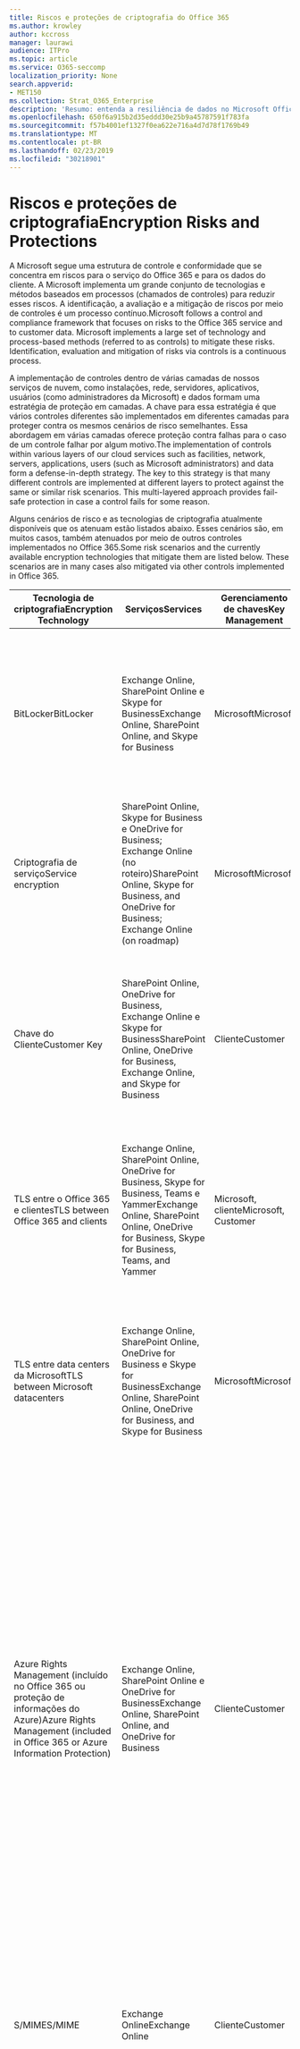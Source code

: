 ```yaml
---
title: Riscos e proteções de criptografia do Office 365
ms.author: krowley
author: kccross
manager: laurawi
audience: ITPro
ms.topic: article
ms.service: O365-seccomp
localization_priority: None
search.appverid:
- MET150
ms.collection: Strat_O365_Enterprise
description: 'Resumo: entenda a resiliência de dados no Microsoft Office 365.'
ms.openlocfilehash: 650f6a915b2d35eddd30e25b9a45787591f783fa
ms.sourcegitcommit: f57b4001ef1327f0ea622e716a4d7d78f1769b49
ms.translationtype: MT
ms.contentlocale: pt-BR
ms.lasthandoff: 02/23/2019
ms.locfileid: "30218901"
---
```

# <a name="encryption-risks-and-protections"></a><span data-ttu-id="df431-103">Riscos e proteções de criptografia</span><span class="sxs-lookup"><span data-stu-id="df431-103">Encryption Risks and Protections</span></span>

<span data-ttu-id="df431-p101">A Microsoft segue uma estrutura de controle e conformidade que se concentra em riscos para o serviço do Office 365 e para os dados do cliente. A Microsoft implementa um grande conjunto de tecnologias e métodos baseados em processos (chamados de controles) para reduzir esses riscos. A identificação, a avaliação e a mitigação de riscos por meio de controles é um processo contínuo.</span><span class="sxs-lookup"><span data-stu-id="df431-p101">Microsoft follows a control and compliance framework that focuses on risks to the Office 365 service and to customer data. Microsoft implements a large set of technology and process-based methods (referred to as controls) to mitigate these risks. Identification, evaluation and mitigation of risks via controls is a continuous process.</span></span> 

<span data-ttu-id="df431-p102">A implementação de controles dentro de várias camadas de nossos serviços de nuvem, como instalações, rede, servidores, aplicativos, usuários (como administradores da Microsoft) e dados formam uma estratégia de proteção em camadas. A chave para essa estratégia é que vários controles diferentes são implementados em diferentes camadas para proteger contra os mesmos cenários de risco semelhantes. Essa abordagem em várias camadas oferece proteção contra falhas para o caso de um controle falhar por algum motivo.</span><span class="sxs-lookup"><span data-stu-id="df431-p102">The implementation of controls within various layers of our cloud services such as facilities, network, servers, applications, users (such as Microsoft administrators) and data form a defense-in-depth strategy. The key to this strategy is that many different controls are implemented at different layers to protect against the same or similar risk scenarios. This multi-layered approach provides fail-safe protection in case a control fails for some reason.</span></span>

<span data-ttu-id="df431-p103">Alguns cenários de risco e as tecnologias de criptografia atualmente disponíveis que os atenuam estão listados abaixo. Esses cenários são, em muitos casos, também atenuados por meio de outros controles implementados no Office 365.</span><span class="sxs-lookup"><span data-stu-id="df431-p103">Some risk scenarios and the currently available encryption technologies that mitigate them are listed below. These scenarios are in many cases also mitigated via other controls implemented in Office 365.</span></span>

| <span data-ttu-id="df431-112">Tecnologia de criptografia</span><span class="sxs-lookup"><span data-stu-id="df431-112">Encryption Technology</span></span> | <span data-ttu-id="df431-113">Serviços</span><span class="sxs-lookup"><span data-stu-id="df431-113">Services</span></span> | <span data-ttu-id="df431-114">Gerenciamento de chaves</span><span class="sxs-lookup"><span data-stu-id="df431-114">Key Management</span></span> | <span data-ttu-id="df431-115">Cenário de risco</span><span class="sxs-lookup"><span data-stu-id="df431-115">Risk Scenario</span></span> | <span data-ttu-id="df431-116">Valor</span><span class="sxs-lookup"><span data-stu-id="df431-116">Value</span></span> |
|----------------------------------------------------------------------------------|--------------------------------------------------------------------------------------------------|---------------------|------------------------------------------------------------------------------------------------------------------------------------------|---------------------------------------------------------------------------------------------------------------------------------------------------------------------------------------------------------------------------------------------------------------------------------------------------------------------------------------------------------------------------------------------------------------------------------|
| <span data-ttu-id="df431-117">BitLocker</span><span class="sxs-lookup"><span data-stu-id="df431-117">BitLocker</span></span> | <span data-ttu-id="df431-118">Exchange Online, SharePoint Online e Skype for Business</span><span class="sxs-lookup"><span data-stu-id="df431-118">Exchange Online, SharePoint Online, and Skype for Business</span></span> | <span data-ttu-id="df431-119">Microsoft</span><span class="sxs-lookup"><span data-stu-id="df431-119">Microsoft</span></span> | <span data-ttu-id="df431-120">Discos ou servidores no Office 365 são roubados ou reciclados incorretamente.</span><span class="sxs-lookup"><span data-stu-id="df431-120">Disks or servers in Office 365 are stolen or improperly recycled.</span></span> | <span data-ttu-id="df431-121">O BitLocker fornece uma abordagem que não é segura para proteção contra perda de dados devido a hardwares roubados ou incorretamente reciclados (servidor/disco).</span><span class="sxs-lookup"><span data-stu-id="df431-121">BitLocker provides a fail-safe approach to protect against loss of data due to stolen or improperly recycled hardware (server/disk).</span></span> |
| <span data-ttu-id="df431-122">Criptografia de serviço</span><span class="sxs-lookup"><span data-stu-id="df431-122">Service encryption</span></span> | <span data-ttu-id="df431-123">SharePoint Online, Skype for Business e OneDrive for Business; Exchange Online (no roteiro)</span><span class="sxs-lookup"><span data-stu-id="df431-123">SharePoint Online, Skype for Business, and OneDrive for Business; Exchange Online (on roadmap)</span></span> | <span data-ttu-id="df431-124">Microsoft</span><span class="sxs-lookup"><span data-stu-id="df431-124">Microsoft</span></span> | <span data-ttu-id="df431-125">O hacker interno ou externo tenta acessar arquivos/dados individuais como um blob.</span><span class="sxs-lookup"><span data-stu-id="df431-125">Internal or external hacker tries to access individual files/data as a blob.</span></span> | <span data-ttu-id="df431-p104">Os dados criptografados não podem ser descriptografados sem acesso a chaves. Ajuda a reduzir o risco de um hacker acessar dados.</span><span class="sxs-lookup"><span data-stu-id="df431-p104">The encrypted data cannot be decrypted without access to keys. Helps to mitigate risk of a hacker accessing data.</span></span> |
| <span data-ttu-id="df431-128">Chave do Cliente</span><span class="sxs-lookup"><span data-stu-id="df431-128">Customer Key</span></span> | <span data-ttu-id="df431-129">SharePoint Online, OneDrive for Business, Exchange Online e Skype for Business</span><span class="sxs-lookup"><span data-stu-id="df431-129">SharePoint Online, OneDrive for Business, Exchange Online, and Skype for Business</span></span> | <span data-ttu-id="df431-130">Cliente</span><span class="sxs-lookup"><span data-stu-id="df431-130">Customer</span></span> | <span data-ttu-id="df431-131">N/A (este recurso foi criado como um recurso de conformidade, não como uma mitigação para qualquer risco.)</span><span class="sxs-lookup"><span data-stu-id="df431-131">N/A (This feature is designed as a compliance feature; not as a mitigation for any risk.)</span></span> | <span data-ttu-id="df431-132">Ajuda os clientes a cumprir as obrigações de conformidade e regulamentação internas, e a capacidade de sair do serviço do Office 365 e revogar o acesso da Microsoft aos dados</span><span class="sxs-lookup"><span data-stu-id="df431-132">Helps customers meet internal regulation and compliance obligations, and the ability to leave the Office 365 service and revoke Microsoft’s access to data</span></span> |
| <span data-ttu-id="df431-133">TLS entre o Office 365 e clientes</span><span class="sxs-lookup"><span data-stu-id="df431-133">TLS between Office 365 and clients</span></span> | <span data-ttu-id="df431-134">Exchange Online, SharePoint Online, OneDrive for Business, Skype for Business, Teams e Yammer</span><span class="sxs-lookup"><span data-stu-id="df431-134">Exchange Online, SharePoint Online, OneDrive for Business, Skype for Business, Teams, and Yammer</span></span> | <span data-ttu-id="df431-135">Microsoft, cliente</span><span class="sxs-lookup"><span data-stu-id="df431-135">Microsoft, Customer</span></span> | <span data-ttu-id="df431-136">Man-in-the-Middle ou outro ataque para tocar no fluxo de dados entre o Office 365 e computadores cliente na Internet.</span><span class="sxs-lookup"><span data-stu-id="df431-136">Man-in-the-middle or other attack to tap the data flow between Office 365 and client computers over Internet.</span></span> | <span data-ttu-id="df431-137">Essa implementação fornece valor para a Microsoft e para os clientes e garante a integridade dos dados à medida que ele flui entre o Office 365 e o cliente.</span><span class="sxs-lookup"><span data-stu-id="df431-137">This implementation provides value to both Microsoft and customers and assures data integrity as it flows between Office 365 and the client.</span></span> |
| <span data-ttu-id="df431-138">TLS entre data centers da Microsoft</span><span class="sxs-lookup"><span data-stu-id="df431-138">TLS between Microsoft datacenters</span></span> | <span data-ttu-id="df431-139">Exchange Online, SharePoint Online, OneDrive for Business e Skype for Business</span><span class="sxs-lookup"><span data-stu-id="df431-139">Exchange Online, SharePoint Online, OneDrive for Business, and Skype for Business</span></span> | <span data-ttu-id="df431-140">Microsoft</span><span class="sxs-lookup"><span data-stu-id="df431-140">Microsoft</span></span> | <span data-ttu-id="df431-141">Man-in-the-Middle ou outro ataque para tocar no fluxo de dados do cliente entre os servidores do Office 365 localizados em diferentes Microsoft datacenters.</span><span class="sxs-lookup"><span data-stu-id="df431-141">Man-in-the-middle or other attack to tap the customer data flow between Office 365 servers located in different Microsoft datacenters.</span></span> | <span data-ttu-id="df431-142">Essa implementação é outro método para proteger os dados contra ataques entre os datacenters da Microsoft.</span><span class="sxs-lookup"><span data-stu-id="df431-142">This implementation is another method to protect data against attacks between Microsoft datacenters.</span></span> |
| <span data-ttu-id="df431-143">Azure Rights Management (incluído no Office 365 ou proteção de informações do Azure)</span><span class="sxs-lookup"><span data-stu-id="df431-143">Azure Rights Management (included in Office 365 or Azure Information Protection)</span></span> | <span data-ttu-id="df431-144">Exchange Online, SharePoint Online e OneDrive for Business</span><span class="sxs-lookup"><span data-stu-id="df431-144">Exchange Online, SharePoint Online, and OneDrive for Business</span></span> | <span data-ttu-id="df431-145">Cliente</span><span class="sxs-lookup"><span data-stu-id="df431-145">Customer</span></span> | <span data-ttu-id="df431-146">Os dados se enquadram em mãos de uma pessoa que não deve ter acesso aos dados.</span><span class="sxs-lookup"><span data-stu-id="df431-146">Data falls into the hands of a person who should not have access to the data.</span></span> | <span data-ttu-id="df431-p105">A proteção de informações do Azure usa o Azure RMS, que fornece valor para os clientes usando criptografia, identidade e políticas de autorização para ajudar a proteger arquivos e emails em vários dispositivos. O Azure RMS fornece valor para os clientes em que todos os emails originados do Office 365 que correspondem a determinados critérios (ou seja, todos os emails para um determinado endereço) podem ser criptografados automaticamente antes de serem enviados para outro destinatário.</span><span class="sxs-lookup"><span data-stu-id="df431-p105">Azure Information Protection uses Azure RMS which provides value to customers by using encryption, identity, and authorization policies to help secure files and email across multiple devices. Azure RMS provides value to customers where all emails originating from Office 365 that match certain criteria (i.e., all emails to a certain address) can be automatically encrypted before they get sent to another recipient.</span></span> |
| <span data-ttu-id="df431-149">S/MIME</span><span class="sxs-lookup"><span data-stu-id="df431-149">S/MIME</span></span> | <span data-ttu-id="df431-150">Exchange Online</span><span class="sxs-lookup"><span data-stu-id="df431-150">Exchange Online</span></span> | <span data-ttu-id="df431-151">Cliente</span><span class="sxs-lookup"><span data-stu-id="df431-151">Customer</span></span> | <span data-ttu-id="df431-152">O email fica nas mãos de uma pessoa que não é o destinatário pretendido.</span><span class="sxs-lookup"><span data-stu-id="df431-152">Email falls into the hands of a person who is not the intended recipient.</span></span> | <span data-ttu-id="df431-153">O S/MIME fornece valor aos clientes, assegurando que o email criptografado com S/MIME só possa ser descriptografado pelo destinatário direto do email.</span><span class="sxs-lookup"><span data-stu-id="df431-153">S/MIME provides value to customers by assuring that email encrypted with S/MIME can only be decrypted by the direct recipient of the email.</span></span> |
| <span data-ttu-id="df431-154">Criptografia de Mensagem do Office 365</span><span class="sxs-lookup"><span data-stu-id="df431-154">Office 365 Message Encryption</span></span> | <span data-ttu-id="df431-155">Exchange Online, SharePoint Online</span><span class="sxs-lookup"><span data-stu-id="df431-155">Exchange Online, SharePoint Online</span></span> | <span data-ttu-id="df431-156">Cliente</span><span class="sxs-lookup"><span data-stu-id="df431-156">Customer</span></span> | <span data-ttu-id="df431-157">Emails, incluindo anexos protegidos, se enquadram em mãos de uma pessoa dentro ou fora do Office 365, que não é o destinatário pretendido do email.</span><span class="sxs-lookup"><span data-stu-id="df431-157">Email, including protected attachments, falls in hands of a person either within or outside Office 365 who is not the intended recipient of the email.</span></span> | <span data-ttu-id="df431-158">OME fornece valor para os clientes em que todos os emails originados do Office 365 que correspondem a determinados critérios (ou seja, todos os emails de um determinado endereço) são criptografados automaticamente antes de serem enviados para outro destinatário interno ou externo.</span><span class="sxs-lookup"><span data-stu-id="df431-158">OME provides value to customers where all emails originating from Office 365 that match certain criteria (i.e., all emails to a certain address) are automatically encrypted before they get sent to another internal or an external recipient.</span></span> |
| <span data-ttu-id="df431-159">TLS SMTP com organização de parceiro</span><span class="sxs-lookup"><span data-stu-id="df431-159">SMTP TLS with partner organization</span></span> | <span data-ttu-id="df431-160">Exchange Online</span><span class="sxs-lookup"><span data-stu-id="df431-160">Exchange Online</span></span> | <span data-ttu-id="df431-161">Cliente</span><span class="sxs-lookup"><span data-stu-id="df431-161">Customer</span></span> | <span data-ttu-id="df431-162">O email é interceptado por meio de um homem ou outro ataque enquanto estiver em trânsito de um locatário do Office 365 para outra organização de parceiro.</span><span class="sxs-lookup"><span data-stu-id="df431-162">Email is intercepted via a man-in-the-middle or other attack while in transit from an Office 365 tenant to another partner organization.</span></span> | <span data-ttu-id="df431-163">Este cenário fornece valor ao cliente, de forma que eles possam enviar/receber todos os emails entre o locatário do Office 365 e a organização de email do seu parceiro dentro de um canal SMTP criptografado.</span><span class="sxs-lookup"><span data-stu-id="df431-163">This scenario provides value to the customer such that they can send/receive all emails between their Office 365 tenant and their partner’s email organization inside an encrypted SMTP channel.</span></span> |

## <a name="encryption-technologies-available-in-office-365-multi-tenant-environments"></a><span data-ttu-id="df431-164">Tecnologias de criptografia disponíveis nos ambientes de vários locatários do Office 365</span><span class="sxs-lookup"><span data-stu-id="df431-164">Encryption technologies available in Office 365 multi-tenant environments</span></span>

| <span data-ttu-id="df431-165">Tecnologia de criptografia</span><span class="sxs-lookup"><span data-stu-id="df431-165">Encryption Technology</span></span> | <span data-ttu-id="df431-166">Implementado por</span><span class="sxs-lookup"><span data-stu-id="df431-166">Implemented by</span></span> | <span data-ttu-id="df431-167">Algoritmo de troca de chaves e segurança</span><span class="sxs-lookup"><span data-stu-id="df431-167">Key Exchange Algorithm and Strength</span></span> | <span data-ttu-id="df431-168">Gerenciamento de chaves \*</span><span class="sxs-lookup"><span data-stu-id="df431-168">Key Management\*</span></span> | <span data-ttu-id="df431-169">FIPS 140-2 validado</span><span class="sxs-lookup"><span data-stu-id="df431-169">FIPS 140-2 Validated</span></span> |
|----------------------------------------------------------------------------------|-------------------------|------------------------------------------------------------------------------------------------------------------------------------------------------------------------------------|--------------------------------------------------------------------------------------------------------------------------------------------------------------------------------------------------------------------------------------------------------------------------------------------------------------------------------------------------------------------------------------------------------------------------------------------------------------------------------------------------------------------------------------------------------------------------------------------------------------------------------------------------------------------------------------------------------------------------------------------------------------------------------------------------------------------------------------------------------------------------------------------------------------|-----------------------------------------------------------------------|
| <span data-ttu-id="df431-170">BitLocker</span><span class="sxs-lookup"><span data-stu-id="df431-170">BitLocker</span></span> | <span data-ttu-id="df431-171">Exchange Online</span><span class="sxs-lookup"><span data-stu-id="df431-171">Exchange Online</span></span> | <span data-ttu-id="df431-172">AES 128-bit +</span><span class="sxs-lookup"><span data-stu-id="df431-172">AES 128-bit+</span></span> | <span data-ttu-id="df431-p106">A chave externa AES é armazenada em um segredo seguro e no registro do Exchange Server. O segredo é um repositório seguro que requer elevação e aprovações de alto nível para o acesso. O acesso pode ser solicitado e aprovado apenas usando uma ferramenta interna chamada lockbox. A chave externa AES também é armazenada no módulo de plataforma confiável no servidor. Uma senha numérica de 48 dígitos é armazenada no Active Directory e protegida por lockbox.</span><span class="sxs-lookup"><span data-stu-id="df431-p106">AES external key is stored in a Secret Safe and in the registry of the Exchange server. The Secret Safe is a secured repository that requires high-level elevation and approvals to access. Access can be requested and approved only by using an internal tool called Lockbox. The AES external key is also stored in the Trusted Platform Module in the server. A 48-digit numerical password is stored in Active Directory and protected by Lockbox.</span></span> | <span data-ttu-id="df431-178">Sim, para servidores que usam AES 256 bits \* \*</span><span class="sxs-lookup"><span data-stu-id="df431-178">Yes, for servers that use AES 256-bit\*\*</span></span> |
|  | <span data-ttu-id="df431-179">SharePoint Online</span><span class="sxs-lookup"><span data-stu-id="df431-179">SharePoint Online</span></span> | <span data-ttu-id="df431-180">AES de 256 bits</span><span class="sxs-lookup"><span data-stu-id="df431-180">AES 256-bit</span></span> | <span data-ttu-id="df431-p107">A chave externa AES é armazenada em um segredo seguro. O segredo é um repositório seguro que requer elevação e aprovações de alto nível para o acesso. O acesso pode ser solicitado e aprovado apenas usando uma ferramenta interna chamada lockbox. A chave externa AES também é armazenada no módulo de plataforma confiável no servidor. Uma senha numérica de 48 dígitos é armazenada no Active Directory e protegida por lockbox.</span><span class="sxs-lookup"><span data-stu-id="df431-p107">AES external key is stored in a Secret Safe. The Secret Safe is a secured repository that requires high-level elevation and approvals to access. Access can be requested and approved only by using an internal tool called Lockbox. The AES external key is also stored in the Trusted Platform Module in the server. A 48-digit numerical password is stored in Active Directory and protected by Lockbox.</span></span> | <span data-ttu-id="df431-186">Sim</span><span class="sxs-lookup"><span data-stu-id="df431-186">Yes</span></span> |
|  | <span data-ttu-id="df431-187">Skype for Business</span><span class="sxs-lookup"><span data-stu-id="df431-187">Skype for Business</span></span> | <span data-ttu-id="df431-188">AES de 256 bits</span><span class="sxs-lookup"><span data-stu-id="df431-188">AES 256-bit</span></span> | <span data-ttu-id="df431-p108">A chave externa AES é armazenada em um segredo seguro. O segredo é um repositório seguro que requer elevação e aprovações de alto nível para o acesso. O acesso pode ser solicitado e aprovado apenas usando uma ferramenta interna chamada lockbox. A chave externa AES também é armazenada no módulo de plataforma confiável no servidor. Uma senha numérica de 48 dígitos é armazenada no Active Directory e protegida por lockbox.</span><span class="sxs-lookup"><span data-stu-id="df431-p108">AES external key is stored in a Secret Safe. The Secret Safe is a secured repository that requires high-level elevation and approvals to access. Access can be requested and approved only by using an internal tool called Lockbox. The AES external key is also stored in the Trusted Platform Module in the server. A 48-digit numerical password is stored in Active Directory and protected by Lockbox.</span></span> | <span data-ttu-id="df431-194">Sim</span><span class="sxs-lookup"><span data-stu-id="df431-194">Yes</span></span> |
| <span data-ttu-id="df431-195">Criptografia de serviço</span><span class="sxs-lookup"><span data-stu-id="df431-195">Service Encryption</span></span> | <span data-ttu-id="df431-196">SharePoint Online</span><span class="sxs-lookup"><span data-stu-id="df431-196">SharePoint Online</span></span> | <span data-ttu-id="df431-197">AES de 256 bits</span><span class="sxs-lookup"><span data-stu-id="df431-197">AES 256-bit</span></span> | <span data-ttu-id="df431-p109">As chaves usadas para criptografar os BLOBs são armazenadas no banco de dados de conteúdo do SharePoint Online. Os bancos de dados de conteúdo do SharePoint Online são protegidos por controles de acesso ao banco de dados e criptografia em repouso. A criptografia é realizada usando o TDE no banco de dados SQL do Azure. Esses segredos estão no nível de serviço do SharePoint Online, e não no nível do locatário. Esses segredos (às vezes chamados de chaves mestras) são armazenados em um repositório seguro separado chamado de armazenamento de chave. O TDE fornece segurança em repouso para o banco de dados ativo e os backups e logs de transações. Quando os clientes fornecem a chave opcional, a chave do cliente é armazenada no Azure Key Vault, e o serviço usa a chave para criptografar uma chave de locatário, que é usada para criptografar uma chave de site, que é usada para criptografar as chaves de nível de arquivo. Essencialmente, uma nova hierarquia de chave é introduzida quando o cliente fornece uma chave.</span><span class="sxs-lookup"><span data-stu-id="df431-p109">The keys used to encrypt the blobs are stored in the SharePoint Online Content Database. The SharePoint Online Content Databases is protected by database access controls and encryption at rest. Encryption is performed using TDE in Azure SQL Database. These secrets are at the service level for SharePoint Online, not at the tenant level. These secrets (sometimes referred to as the master keys) are stored in a separate secure repository called the Key Store. TDE provides security at rest for both the active database and the database backups and transaction logs. When customers provide the optional key, the customer key is stored in Azure Key Vault, and the service uses the key to encrypt a tenant key, which is used to encrypt a site key, which is then used to encrypt the file level keys. Essentially, a new key hierarchy is introduced when the customer provides a key.</span></span> | <span data-ttu-id="df431-206">Sim</span><span class="sxs-lookup"><span data-stu-id="df431-206">Yes</span></span> |
|  | <span data-ttu-id="df431-207">Skype for Business</span><span class="sxs-lookup"><span data-stu-id="df431-207">Skype for Business</span></span> | <span data-ttu-id="df431-208">AES de 256 bits</span><span class="sxs-lookup"><span data-stu-id="df431-208">AES 256-bit</span></span> | <span data-ttu-id="df431-p110">Cada item de dados é criptografado usando uma chave de 256 bits gerada aleatoriamente diferente. A chave de criptografia é armazenada em um arquivo XML de metadados correspondente, que também é criptografado por uma chave mestra por conferência. A chave mestra também é gerada aleatoriamente uma vez por conferência.</span><span class="sxs-lookup"><span data-stu-id="df431-p110">Each piece of data is encrypted using a different randomly generated 256-bit key. The encryption key is stored in a corresponding metadata XML file which is also encrypted by a per-conference master key. The master key is also randomly generated once per conference.</span></span> | <span data-ttu-id="df431-212">Sim</span><span class="sxs-lookup"><span data-stu-id="df431-212">Yes</span></span> |
|  | <span data-ttu-id="df431-213">Exchange Online</span><span class="sxs-lookup"><span data-stu-id="df431-213">Exchange Online</span></span> | <span data-ttu-id="df431-214">AES de 256 bits</span><span class="sxs-lookup"><span data-stu-id="df431-214">AES 256-bit</span></span> | <span data-ttu-id="df431-215">Cada caixa de correio é criptografada usando uma política de criptografia de dados que usa chaves de criptografia controladas pela Microsoft (no roteiro) ou pelo cliente (quando a chave do cliente é usada).</span><span class="sxs-lookup"><span data-stu-id="df431-215">Each mailbox is encrypted using a data encryption policy that uses encryption keys controlled by Microsoft (on roadmap) or by the customer (when Customer Key is used).</span></span> | <span data-ttu-id="df431-216">Sim</span><span class="sxs-lookup"><span data-stu-id="df431-216">Yes</span></span> |
| <span data-ttu-id="df431-217">TLS entre o Office 365 e clientes/parceiros</span><span class="sxs-lookup"><span data-stu-id="df431-217">TLS between Office 365 and clients/partners</span></span> | <span data-ttu-id="df431-218">Exchange Online</span><span class="sxs-lookup"><span data-stu-id="df431-218">Exchange Online</span></span> | [<span data-ttu-id="df431-219">TLS oportunista que oferece suporte a pacotes de codificação múltiplos</span><span class="sxs-lookup"><span data-stu-id="df431-219">Opportunistic TLS supporting multiple cipher suites</span></span>](https://technet.microsoft.com/en-us/library/mt163898.aspx) | <span data-ttu-id="df431-220">O certificado TLS do Exchange Online (outlook.office.com) é um certificado de SHA256RSA de 2048 bits emitido pela raiz do Baltimore CyberTrust.</span><span class="sxs-lookup"><span data-stu-id="df431-220">The TLS certificate for Exchange Online (outlook.office.com) is a 2048-bit SHA256RSA certificate issued by Baltimore CyberTrust Root.</span></span> <br> <br> <span data-ttu-id="df431-221">O certificado raiz TLS para o Exchange Online é um certificado de SHA1RSA de 2048 bits emitido pela raiz CyberTrust do Baltimore.</span><span class="sxs-lookup"><span data-stu-id="df431-221">The TLS root certificate for Exchange Online is a 2048-bit SHA1RSA certificate issued by Baltimore CyberTrust Root.</span></span> | <span data-ttu-id="df431-222">Sim, quando o TLS 1,2 com intensidade de codificação de 256 bits é usado</span><span class="sxs-lookup"><span data-stu-id="df431-222">Yes, when TLS 1.2 with 256-bit cipher strength is used</span></span> |
|  | <span data-ttu-id="df431-223">SharePoint Online</span><span class="sxs-lookup"><span data-stu-id="df431-223">SharePoint Online</span></span> | <span data-ttu-id="df431-224">TLS 1,2 com AES 256</span><span class="sxs-lookup"><span data-stu-id="df431-224">TLS 1.2 with AES 256</span></span> <br> <br> [<span data-ttu-id="df431-225">Criptografia de dados no OneDrive for Business e no SharePoint Online</span><span class="sxs-lookup"><span data-stu-id="df431-225">Data Encryption in OneDrive for Business and SharePoint Online</span></span>](https://technet.microsoft.com/en-us/library/dn905447.aspx) | <span data-ttu-id="df431-226">O certificado TLS do SharePoint Online (\*. sharepoint.com) é um certificado de SHA256RSA de 2048 bits emitido pela raiz do Baltimore CyberTrust.</span><span class="sxs-lookup"><span data-stu-id="df431-226">The TLS certificate for SharePoint Online (\*.sharepoint.com) is a 2048-bit SHA256RSA certificate issued by Baltimore CyberTrust Root.</span></span> <br> <br> <span data-ttu-id="df431-227">O certificado raiz TLS para o SharePoint Online é um certificado de SHA1RSA de 2048 bits emitido pela raiz CyberTrust do Baltimore.</span><span class="sxs-lookup"><span data-stu-id="df431-227">The TLS root certificate for SharePoint Online is a 2048-bit SHA1RSA certificate issued by Baltimore CyberTrust Root.</span></span> | <span data-ttu-id="df431-228">Sim</span><span class="sxs-lookup"><span data-stu-id="df431-228">Yes</span></span> |
|  | <span data-ttu-id="df431-229">Skype for Business</span><span class="sxs-lookup"><span data-stu-id="df431-229">Skype for Business</span></span> | [<span data-ttu-id="df431-230">TLS para comunicações SIP e sessões de compartilhamento de dados do PSOM</span><span class="sxs-lookup"><span data-stu-id="df431-230">TLS for SIP communications and PSOM data sharing sessions</span></span>](https://support.office.com/article/Set-up-your-network-for-Skype-for-Business-Online-d21f89b0-3afc-432e-b735-036b2432fdbf) | <span data-ttu-id="df431-231">O certificado TLS do Skype for Business (\*. lync.com) é um certificado de SHA256RSA de 2048 bits emitido pela raiz do Baltimore CyberTrust.</span><span class="sxs-lookup"><span data-stu-id="df431-231">The TLS certificate for Skype for Business (\*.lync.com) is a 2048-bit SHA256RSA certificate issued by Baltimore CyberTrust Root.</span></span> <br> <br> <span data-ttu-id="df431-232">O certificado raiz TLS para o Skype for Business é um certificado de SHA256RSA de 2048 bits emitido pela raiz CyberTrust do Baltimore.</span><span class="sxs-lookup"><span data-stu-id="df431-232">The TLS root certificate for Skype for Business is a 2048-bit SHA256RSA certificate issued by Baltimore CyberTrust Root.</span></span> | <span data-ttu-id="df431-233">Sim</span><span class="sxs-lookup"><span data-stu-id="df431-233">Yes</span></span> |
|  | <span data-ttu-id="df431-234">Microsoft Teams</span><span class="sxs-lookup"><span data-stu-id="df431-234">Microsoft Teams</span></span> | <span data-ttu-id="df431-235">TLS 1,2 com AES 256</span><span class="sxs-lookup"><span data-stu-id="df431-235">TLS 1.2 with AES 256</span></span> <br> <br> [<span data-ttu-id="df431-236">Perguntas frequentes sobre o Microsoft Teams – ajuda do administrador</span><span class="sxs-lookup"><span data-stu-id="df431-236">Frequently asked questions about Microsoft Teams – Admin Help</span></span>](https://docs.microsoft.com/MicrosoftTeams/teams-overview) | <span data-ttu-id="df431-237">O certificado TLS para o Microsoft Teams (teams.microsoft.com, edge.skype.com) é um certificado SHA256RSA de 2048 bits emitido pela raiz CyberTrust Baltimore.</span><span class="sxs-lookup"><span data-stu-id="df431-237">The TLS certificate for Microsoft Teams (teams.microsoft.com, edge.skype.com) is a 2048-bit SHA256RSA certificate issued by Baltimore CyberTrust Root.</span></span> <br> <br> <span data-ttu-id="df431-238">O certificado raiz TLS para o Microsoft Teams é um certificado de SHA256RSA de 2048 bits emitido pela raiz CyberTrust do Baltimore.</span><span class="sxs-lookup"><span data-stu-id="df431-238">The TLS root certificate for Microsoft Teams is a 2048-bit SHA256RSA certificate issued by Baltimore CyberTrust Root.</span></span> | <span data-ttu-id="df431-239">Sim</span><span class="sxs-lookup"><span data-stu-id="df431-239">Yes</span></span> |
| <span data-ttu-id="df431-240">TLS entre data centers da Microsoft</span><span class="sxs-lookup"><span data-stu-id="df431-240">TLS between Microsoft datacenters</span></span> | <span data-ttu-id="df431-241">Todos os serviços do Office 365</span><span class="sxs-lookup"><span data-stu-id="df431-241">All Office 365 services</span></span> | <span data-ttu-id="df431-242">TLS 1,2 com AES 256</span><span class="sxs-lookup"><span data-stu-id="df431-242">TLS 1.2 with AES 256</span></span> <br> <br> <span data-ttu-id="df431-243">SRTP (protocolo de transporte em tempo real seguro)</span><span class="sxs-lookup"><span data-stu-id="df431-243">Secure Real-time Transport Protocol (SRTP)</span></span> | <span data-ttu-id="df431-244">A Microsoft usa uma autoridade de certificação gerenciada internamente e implantada para comunicações entre servidores entre data centers da Microsoft.</span><span class="sxs-lookup"><span data-stu-id="df431-244">Microsoft uses an internally managed and deployed certification authority for server-to-server communications between Microsoft datacenters.</span></span> | <span data-ttu-id="df431-245">Sim</span><span class="sxs-lookup"><span data-stu-id="df431-245">Yes</span></span> |
| <span data-ttu-id="df431-246">Azure Rights Management (incluído no Office 365 ou proteção de informações do Azure)</span><span class="sxs-lookup"><span data-stu-id="df431-246">Azure Rights Management (included in Office 365 or Azure Information Protection)</span></span> | <span data-ttu-id="df431-247">Exchange Online</span><span class="sxs-lookup"><span data-stu-id="df431-247">Exchange Online</span></span> | <span data-ttu-id="df431-p111">Suporta o [modo criptográfico 2](https://docs.microsoft.com/previous-versions/windows/it-pro/windows-server-2008-R2-and-2008/hh867439(v=ws.10)), uma implementação CRIPTOGRÁFICA do RMS atualizada e aprimorada. Ele suporta o RSA 2048 para assinatura e criptografia e SHA-256 para hash na assinatura.</span><span class="sxs-lookup"><span data-stu-id="df431-p111">Supports [Cryptographic Mode 2](https://docs.microsoft.com/previous-versions/windows/it-pro/windows-server-2008-R2-and-2008/hh867439(v=ws.10)), an updated and enhanced RMS cryptographic implementation. It supports RSA 2048 for signature and encryption, and SHA-256 for hash in the signature.</span></span> | <span data-ttu-id="df431-250">[Gerenciado pela Microsoft](https://docs.microsoft.com/azure/information-protection/plan-implement-tenant-key).</span><span class="sxs-lookup"><span data-stu-id="df431-250">[Managed by Microsoft](https://docs.microsoft.com/azure/information-protection/plan-implement-tenant-key).</span></span> | <span data-ttu-id="df431-251">Sim</span><span class="sxs-lookup"><span data-stu-id="df431-251">Yes</span></span> |
|  | <span data-ttu-id="df431-252">SharePoint Online</span><span class="sxs-lookup"><span data-stu-id="df431-252">SharePoint Online</span></span> | <span data-ttu-id="df431-p112">Suporta o [modo criptográfico 2](https://docs.microsoft.com/previous-versions/windows/it-pro/windows-server-2008-R2-and-2008/hh867439(v=ws.10)), uma implementação CRIPTOGRÁFICA do RMS atualizada e aprimorada. Ele suporta o RSA 2048 para assinatura e criptografia e SHA-256 para assinatura.</span><span class="sxs-lookup"><span data-stu-id="df431-p112">Supports [Cryptographic Mode 2](https://docs.microsoft.com/previous-versions/windows/it-pro/windows-server-2008-R2-and-2008/hh867439(v=ws.10)), an updated and enhanced RMS cryptographic implementation. It supports RSA 2048 for signature and encryption, and SHA-256 for signature.</span></span> | <span data-ttu-id="df431-255">[Gerenciado pela Microsoft](https://docs.microsoft.com/azure/information-protection/plan-implement-tenant-key), que é a configuração padrão; ou</span><span class="sxs-lookup"><span data-stu-id="df431-255">[Managed by Microsoft](https://docs.microsoft.com/azure/information-protection/plan-implement-tenant-key), which is the default setting; or</span></span> <br> <br> <span data-ttu-id="df431-p113">Gerenciado pelo cliente, que é uma alternativa para chaves gerenciadas pela Microsoft. A organização que tem uma assinatura do Azure gerenciada por ti pode usar o BYOK e registrar seu uso sem custo adicional. Para saber mais, confira [implementação traga sua própria chave](https://docs.microsoft.com/azure/information-protection/plan-implement-tenant-key). Nessa configuração, os HSMs Thales são usados para proteger suas chaves. Para obter mais informações, consulte [Thales HSMs e Azure RMS](http://www.thales-esecurity.com/msrms/cloud).</span><span class="sxs-lookup"><span data-stu-id="df431-p113">Customer-managed, which is an alternative to Microsoft-managed keys. Organization that have an IT-managed Azure subscription can use BYOK and log its usage at no extra charge. For more information, see [Implementing bring your own key](https://docs.microsoft.com/azure/information-protection/plan-implement-tenant-key). In this configuration, Thales HSMs are used to protect your keys. For more information, see [Thales HSMs and Azure RMS](http://www.thales-esecurity.com/msrms/cloud).</span></span> | <span data-ttu-id="df431-261">Sim</span><span class="sxs-lookup"><span data-stu-id="df431-261">Yes</span></span> |
| <span data-ttu-id="df431-262">S/MIME</span><span class="sxs-lookup"><span data-stu-id="df431-262">S/MIME</span></span> | <span data-ttu-id="df431-263">Exchange Online</span><span class="sxs-lookup"><span data-stu-id="df431-263">Exchange Online</span></span> | <span data-ttu-id="df431-264">Padrão 1,5 de sintaxe de mensagens criptografadas (#7 PKCS)</span><span class="sxs-lookup"><span data-stu-id="df431-264">Cryptographic Message Syntax Standard 1.5 (PKCS #7)</span></span> | <span data-ttu-id="df431-p114">Depende da infraestrutura de chave pública gerenciada pelo cliente implantada. O gerenciamento de chaves é realizado pelo cliente e a Microsoft nunca tem acesso às chaves privadas usadas para assinatura e descriptografia.</span><span class="sxs-lookup"><span data-stu-id="df431-p114">Depends on the customer-managed public key infrastructure deployed. Key management is performed by the customer, and Microsoft never has access to the private keys used for signing and decryption.</span></span> | <span data-ttu-id="df431-267">Sim, quando configurado para criptografar mensagens de saída com 3DES ou AES256</span><span class="sxs-lookup"><span data-stu-id="df431-267">Yes, when configured to encrypt outgoing messages with 3DES or AES256</span></span> |
| <span data-ttu-id="df431-268">Criptografia de Mensagem do Office 365</span><span class="sxs-lookup"><span data-stu-id="df431-268">Office 365 Message Encryption</span></span> | <span data-ttu-id="df431-269">Exchange Online</span><span class="sxs-lookup"><span data-stu-id="df431-269">Exchange Online</span></span> | <span data-ttu-id="df431-270">Igual ao Azure RMS ([modo criptográfico 2](https://technet.microsoft.com/en-us/library/dn569290.aspx) -RSA 2048 para assinatura e criptografia e SHA-256 para assinatura)</span><span class="sxs-lookup"><span data-stu-id="df431-270">Same as Azure RMS ([Cryptographic Mode 2](https://technet.microsoft.com/en-us/library/dn569290.aspx) - RSA 2048 for signature and encryption, and SHA-256 for signature)</span></span> | <span data-ttu-id="df431-p115">Usa a proteção de informações do Azure como sua infraestrutura de criptografia. O método de criptografia usado depende de onde você obtém as chaves de RMS usadas para criptografar e descriptografar mensagens.</span><span class="sxs-lookup"><span data-stu-id="df431-p115">Uses Azure Information Protection as its encryption infrastructure. The encryption method used depends on where you obtain the RMS keys used to encrypt and decrypt messages.</span></span> | <span data-ttu-id="df431-273">Sim</span><span class="sxs-lookup"><span data-stu-id="df431-273">Yes</span></span> |
| <span data-ttu-id="df431-274">TLS SMTP com organização de parceiro</span><span class="sxs-lookup"><span data-stu-id="df431-274">SMTP TLS with partner organization</span></span> | <span data-ttu-id="df431-275">Exchange Online</span><span class="sxs-lookup"><span data-stu-id="df431-275">Exchange Online</span></span> | <span data-ttu-id="df431-276">TLS 1,2 com AES 256</span><span class="sxs-lookup"><span data-stu-id="df431-276">TLS 1.2 with AES 256</span></span> | <span data-ttu-id="df431-277">O certificado TLS do Exchange Online (outlook.office.com) é um certificado de SHA256RSA de 2048 bits emitido pela raiz do Baltimore CyberTrust.</span><span class="sxs-lookup"><span data-stu-id="df431-277">The TLS certificate for Exchange Online (outlook.office.com) is a 2048-bit SHA256RSA certificate issued by Baltimore CyberTrust Root.</span></span> <br> <br> <span data-ttu-id="df431-278">O certificado raiz TLS para o Exchange Online é um certificado de SHA1RSA de 2048 bits emitido pela raiz CyberTrust do Baltimore.</span><span class="sxs-lookup"><span data-stu-id="df431-278">The TLS root certificate for Exchange Online is a 2048-bit SHA1RSA certificate issued by Baltimore CyberTrust Root.</span></span> | <span data-ttu-id="df431-279">Sim, quando o TLS 1,2 com intensidade de codificação de 256 bits é usado</span><span class="sxs-lookup"><span data-stu-id="df431-279">Yes, when TLS 1.2 with 256-bit cipher strength is used</span></span> |

<span data-ttu-id="df431-280">\**Os certificados TLS mencionados nesta tabela são para datacenters nos EUA; datacenters não americanos também usam certificados de 2048 bits SHA256RSA.*</span><span class="sxs-lookup"><span data-stu-id="df431-280">\**TLS certificates referenced in this table are for US datacenters; non-US datacenters also use 2048-bit SHA256RSA certificates.*</span></span>

<span data-ttu-id="df431-281">\*\**A maioria dos servidores no ambiente multilocatário do Exchange Online foi implantada com a criptografia AES de 256 bits para o BitLocker. Os servidores que usam AES 128 estão sendo divididos em fases.*</span><span class="sxs-lookup"><span data-stu-id="df431-281">\*\**Most servers in the Exchange Online multi-tenant environment have been deployed with AES 256-bit encryption for BitLocker. Servers using AES 128-bit are being phased out.*</span></span>

## <a name="encryption-technologies-available-in-government-cloud-community-environments"></a><span data-ttu-id="df431-282">Tecnologias de criptografia disponíveis nos ambientes da comunidade de nuvem governamental</span><span class="sxs-lookup"><span data-stu-id="df431-282">Encryption technologies available in Government cloud community environments</span></span>

| <span data-ttu-id="df431-283">Tecnologia de criptografia</span><span class="sxs-lookup"><span data-stu-id="df431-283">Encryption Technology</span></span> | <span data-ttu-id="df431-284">Implementado por</span><span class="sxs-lookup"><span data-stu-id="df431-284">Implemented by</span></span> | <span data-ttu-id="df431-285">Algoritmo de troca de chaves e segurança</span><span class="sxs-lookup"><span data-stu-id="df431-285">Key Exchange Algorithm and Strength</span></span> | <span data-ttu-id="df431-286">Gerenciamento de chaves \*</span><span class="sxs-lookup"><span data-stu-id="df431-286">Key Management\*</span></span> | <span data-ttu-id="df431-287">FIPS 140-2 validado</span><span class="sxs-lookup"><span data-stu-id="df431-287">FIPS 140-2 Validated</span></span> |
|---------------------------------------------|--------------------------------------------------------|------------------------------------------------------------------------------------------------------------------------------------------------------------------------------------|--------------------------------------------------------------------------------------------------------------------------------------------------------------------------------------------------------------------------------------------------------------------------------------------------------------------------------------------------------------------------------------------------------------------------------------------------------------------------------------------------------------------------------------------------------------------------------------------------------------------------------------------------------------------------------------------------------------------------------------------------------------------------------------------------------------------------------------------------------------------------------------------------------------|-------------------------------------------------------------------------|
| <span data-ttu-id="df431-288">BitLocker</span><span class="sxs-lookup"><span data-stu-id="df431-288">BitLocker</span></span> | <span data-ttu-id="df431-289">Exchange Online</span><span class="sxs-lookup"><span data-stu-id="df431-289">Exchange Online</span></span> | <span data-ttu-id="df431-290">AES de 256 bits</span><span class="sxs-lookup"><span data-stu-id="df431-290">AES 256-bit</span></span> | <span data-ttu-id="df431-p116">A chave externa AES é armazenada em um segredo seguro e no registro do Exchange Server. O segredo é um repositório seguro que requer elevação e aprovações de alto nível para o acesso. O acesso pode ser solicitado e aprovado apenas usando uma ferramenta interna chamada lockbox. A chave externa AES também é armazenada no módulo de plataforma confiável no servidor. Uma senha numérica de 48 dígitos é armazenada no Active Directory e protegida por lockbox.</span><span class="sxs-lookup"><span data-stu-id="df431-p116">AES external key is stored in a Secret Safe and in the registry of the Exchange server. The Secret Safe is a secured repository that requires high-level elevation and approvals to access. Access can be requested and approved only by using an internal tool called Lockbox. The AES external key is also stored in the Trusted Platform Module in the server. A 48-digit numerical password is stored in Active Directory and protected by Lockbox.</span></span> | <span data-ttu-id="df431-296">Sim</span><span class="sxs-lookup"><span data-stu-id="df431-296">Yes</span></span> |
|  | <span data-ttu-id="df431-297">SharePoint Online</span><span class="sxs-lookup"><span data-stu-id="df431-297">SharePoint Online</span></span> | <span data-ttu-id="df431-298">AES de 256 bits</span><span class="sxs-lookup"><span data-stu-id="df431-298">AES 256-bit</span></span> | <span data-ttu-id="df431-p117">A chave externa AES é armazenada em um segredo seguro. O segredo é um repositório seguro que requer elevação e aprovações de alto nível para o acesso. O acesso pode ser solicitado e aprovado apenas usando uma ferramenta interna chamada lockbox. A chave externa AES também é armazenada no módulo de plataforma confiável no servidor. Uma senha numérica de 48 dígitos é armazenada no Active Directory e protegida por lockbox.</span><span class="sxs-lookup"><span data-stu-id="df431-p117">AES external key is stored in a Secret Safe. The Secret Safe is a secured repository that requires high-level elevation and approvals to access. Access can be requested and approved only by using an internal tool called Lockbox. The AES external key is also stored in the Trusted Platform Module in the server. A 48-digit numerical password is stored in Active Directory and protected by Lockbox.</span></span> | <span data-ttu-id="df431-304">Sim</span><span class="sxs-lookup"><span data-stu-id="df431-304">Yes</span></span> |
|  | <span data-ttu-id="df431-305">Skype for Business</span><span class="sxs-lookup"><span data-stu-id="df431-305">Skype for Business</span></span> | <span data-ttu-id="df431-306">AES de 256 bits</span><span class="sxs-lookup"><span data-stu-id="df431-306">AES 256-bit</span></span> | <span data-ttu-id="df431-p118">A chave externa AES é armazenada em um segredo seguro. O segredo é um repositório seguro que requer elevação e aprovações de alto nível para o acesso. O acesso pode ser solicitado e aprovado apenas usando uma ferramenta interna chamada lockbox. A chave externa AES também é armazenada no módulo de plataforma confiável no servidor. Uma senha numérica de 48 dígitos é armazenada no Active Directory e protegida por lockbox.</span><span class="sxs-lookup"><span data-stu-id="df431-p118">AES external key is stored in a Secret Safe. The Secret Safe is a secured repository that requires high-level elevation and approvals to access. Access can be requested and approved only by using an internal tool called Lockbox. The AES external key is also stored in the Trusted Platform Module in the server. A 48-digit numerical password is stored in Active Directory and protected by Lockbox.</span></span> | <span data-ttu-id="df431-312">Sim</span><span class="sxs-lookup"><span data-stu-id="df431-312">Yes</span></span> |
| <span data-ttu-id="df431-313">Criptografia de serviço</span><span class="sxs-lookup"><span data-stu-id="df431-313">Service Encryption</span></span> | <span data-ttu-id="df431-314">SharePoint Online</span><span class="sxs-lookup"><span data-stu-id="df431-314">SharePoint Online</span></span> | <span data-ttu-id="df431-315">AES de 256 bits</span><span class="sxs-lookup"><span data-stu-id="df431-315">AES 256-bit</span></span> | <span data-ttu-id="df431-p119">As chaves usadas para criptografar os BLOBs são armazenadas no banco de dados de conteúdo do SharePoint Online. Os bancos de dados de conteúdo do SharePoint Online são protegidos por controles de acesso ao banco de dados e criptografia em repouso. A criptografia é realizada usando o TDE no banco de dados SQL do Azure. Esses segredos estão no nível de serviço do SharePoint Online, e não no nível do locatário. Esses segredos (às vezes chamados de chaves mestras) são armazenados em um repositório seguro separado chamado de armazenamento de chave. O TDE fornece segurança em repouso para o banco de dados ativo e os backups e logs de transações. Quando os clientes fornecem a chave opcional, a chave do cliente é armazenada no Azure Key Vault, e o serviço usa a chave para criptografar uma chave de locatário, que é usada para criptografar uma chave de site, que é usada para criptografar as chaves de nível de arquivo. Essencialmente, uma nova hierarquia de chave é introduzida quando o cliente fornece uma chave.</span><span class="sxs-lookup"><span data-stu-id="df431-p119">The keys used to encrypt the blobs are stored in the SharePoint Online Content Database. The SharePoint Online Content Databases is protected by database access controls and encryption at rest. Encryption is performed using TDE in Azure SQL Database. These secrets are at the service level for SharePoint Online, not at the tenant level. These secrets (sometimes referred to as the master keys) are stored in a separate secure repository called the Key Store. TDE provides security at rest for both the active database and the database backups and transaction logs. When customers provide the optional key, the Customer Key is stored in Azure Key Vault, and the service uses the key to encrypt a tenant key, which is used to encrypt a site key, which is then used to encrypt the file level keys. Essentially, a new key hierarchy is introduced when the customer provides a key.</span></span> | <span data-ttu-id="df431-324">Sim</span><span class="sxs-lookup"><span data-stu-id="df431-324">Yes</span></span> |
|  | <span data-ttu-id="df431-325">Skype for Business</span><span class="sxs-lookup"><span data-stu-id="df431-325">Skype for Business</span></span> | <span data-ttu-id="df431-326">AES de 256 bits</span><span class="sxs-lookup"><span data-stu-id="df431-326">AES 256-bit</span></span> | <span data-ttu-id="df431-p120">Cada item de dados é criptografado usando uma chave de 256 bits gerada aleatoriamente diferente. A chave de criptografia é armazenada em um arquivo XML de metadados correspondente, que também é criptografado por uma chave mestra por conferência. A chave mestra também é gerada aleatoriamente uma vez por conferência.</span><span class="sxs-lookup"><span data-stu-id="df431-p120">Each piece of data is encrypted using a different randomly generated 256-bit key. The encryption key is stored in a corresponding metadata XML file which is also encrypted by a per-conference master key. The master key is also randomly generated once per conference.</span></span> | <span data-ttu-id="df431-330">Sim</span><span class="sxs-lookup"><span data-stu-id="df431-330">Yes</span></span> |
|  | <span data-ttu-id="df431-331">Exchange Online</span><span class="sxs-lookup"><span data-stu-id="df431-331">Exchange Online</span></span> | <span data-ttu-id="df431-332">AES de 256 bits</span><span class="sxs-lookup"><span data-stu-id="df431-332">AES 256-bit</span></span> | <span data-ttu-id="df431-333">Cada caixa de correio é criptografada usando uma política de criptografia de dados que usa chaves de criptografia controladas pela Microsoft ou pelo cliente (quando a chave do cliente é usada).</span><span class="sxs-lookup"><span data-stu-id="df431-333">Each mailbox is encrypted using a data encryption policy that uses encryption keys controlled by Microsoft or by the customer (when Customer Key is used).</span></span> | <span data-ttu-id="df431-334">Sim</span><span class="sxs-lookup"><span data-stu-id="df431-334">Yes</span></span> |
| <span data-ttu-id="df431-335">TLS entre o Office 365 e clientes/parceiros</span><span class="sxs-lookup"><span data-stu-id="df431-335">TLS between Office 365 and clients/partners</span></span> | <span data-ttu-id="df431-336">Exchange Online</span><span class="sxs-lookup"><span data-stu-id="df431-336">Exchange Online</span></span> | [<span data-ttu-id="df431-337">TLS oportunista que oferece suporte a pacotes de codificação múltiplos</span><span class="sxs-lookup"><span data-stu-id="df431-337">Opportunistic TLS supporting multiple cipher suites</span></span>](https://technet.microsoft.com/en-us/library/mt163898.aspx) | <span data-ttu-id="df431-338">O certificado TLS do Exchange Online (outlook.office.com) é um certificado de SHA256RSA de 2048 bits emitido pela raiz do Baltimore CyberTrust.</span><span class="sxs-lookup"><span data-stu-id="df431-338">The TLS certificate for Exchange Online (outlook.office.com) is a 2048-bit SHA256RSA certificate issued by Baltimore CyberTrust Root.</span></span> <br> <br> <span data-ttu-id="df431-339">O certificado raiz TLS para o Exchange Online é um certificado de SHA1RSA de 2048 bits emitido pela raiz CyberTrust do Baltimore.</span><span class="sxs-lookup"><span data-stu-id="df431-339">The TLS root certificate for Exchange Online is a 2048-bit SHA1RSA certificate issued by Baltimore CyberTrust Root.</span></span> | <span data-ttu-id="df431-340">Sim, quando o TLS 1,2 com intensidade de codificação de 256 bits é usado</span><span class="sxs-lookup"><span data-stu-id="df431-340">Yes, when TLS 1.2 with 256-bit cipher strength is used</span></span> |
|  | <span data-ttu-id="df431-341">SharePoint Online</span><span class="sxs-lookup"><span data-stu-id="df431-341">SharePoint Online</span></span> | <span data-ttu-id="df431-342">TLS 1,2 com AES 256</span><span class="sxs-lookup"><span data-stu-id="df431-342">TLS 1.2 with AES 256</span></span> | <span data-ttu-id="df431-343">O certificado TLS do SharePoint Online (\*. sharepoint.com) é um certificado de SHA256RSA de 2048 bits emitido pela raiz do Baltimore CyberTrust.</span><span class="sxs-lookup"><span data-stu-id="df431-343">The TLS certificate for SharePoint Online (\*.sharepoint.com) is a 2048-bit SHA256RSA certificate issued by Baltimore CyberTrust Root.</span></span> <br> <br> <span data-ttu-id="df431-344">O certificado raiz TLS para o SharePoint Online é um certificado de SHA1RSA de 2048 bits emitido pela raiz CyberTrust do Baltimore.</span><span class="sxs-lookup"><span data-stu-id="df431-344">The TLS root certificate for SharePoint Online is a 2048-bit SHA1RSA certificate issued by Baltimore CyberTrust Root.</span></span> | <span data-ttu-id="df431-345">Sim</span><span class="sxs-lookup"><span data-stu-id="df431-345">Yes</span></span> |
|  | <span data-ttu-id="df431-346">Skype for Business</span><span class="sxs-lookup"><span data-stu-id="df431-346">Skype for Business</span></span> | <span data-ttu-id="df431-347">TLS para comunicações SIP e sessões de compartilhamento de dados do PSOM</span><span class="sxs-lookup"><span data-stu-id="df431-347">TLS for SIP communications and PSOM data sharing sessions</span></span> | <span data-ttu-id="df431-348">O certificado TLS do Skype for Business (\*. lync.com) é um certificado de SHA256RSA de 2048 bits emitido pela raiz do Baltimore CyberTrust.</span><span class="sxs-lookup"><span data-stu-id="df431-348">The TLS certificate for Skype for Business (\*.lync.com) is a 2048-bit SHA256RSA certificate issued by Baltimore CyberTrust Root.</span></span> <br> <br> <span data-ttu-id="df431-349">O certificado raiz TLS para o Skype for Business é um certificado de SHA256RSA de 2048 bits emitido pela raiz CyberTrust do Baltimore.</span><span class="sxs-lookup"><span data-stu-id="df431-349">The TLS root certificate for Skype for Business is a 2048-bit SHA256RSA certificate issued by Baltimore CyberTrust Root.</span></span> | <span data-ttu-id="df431-350">Sim</span><span class="sxs-lookup"><span data-stu-id="df431-350">Yes</span></span> |
|  | <span data-ttu-id="df431-351">Microsoft Teams</span><span class="sxs-lookup"><span data-stu-id="df431-351">Microsoft Teams</span></span> | [<span data-ttu-id="df431-352">Perguntas frequentes sobre o Microsoft Teams – ajuda do administrador</span><span class="sxs-lookup"><span data-stu-id="df431-352">Frequently asked questions about Microsoft Teams – Admin Help</span></span>](https://docs.microsoft.com/MicrosoftTeams/teams-overview) | <span data-ttu-id="df431-353">O certificado TLS para o Microsoft Teams (teams.microsoft.com; edge.skype.com) é um certificado SHA256RSA de 2048 bits emitido pela raiz CyberTrust Baltimore.</span><span class="sxs-lookup"><span data-stu-id="df431-353">The TLS certificate for Microsoft Teams (teams.microsoft.com; edge.skype.com) is a 2048-bit SHA256RSA certificate issued by Baltimore CyberTrust Root.</span></span> <br> <br> <span data-ttu-id="df431-354">O certificado raiz TLS para o Microsoft Teams é um certificado de SHA256RSA de 2048 bits emitido pela raiz CyberTrust do Baltimore.</span><span class="sxs-lookup"><span data-stu-id="df431-354">The TLS root certificate for Microsoft Teams is a 2048-bit SHA256RSA certificate issued by Baltimore CyberTrust Root.</span></span> | <span data-ttu-id="df431-355">Sim</span><span class="sxs-lookup"><span data-stu-id="df431-355">Yes</span></span> |
| <span data-ttu-id="df431-356">TLS entre data centers da Microsoft</span><span class="sxs-lookup"><span data-stu-id="df431-356">TLS between Microsoft datacenters</span></span> | <span data-ttu-id="df431-357">Exchange Online, SharePoint Online, Skype for Business</span><span class="sxs-lookup"><span data-stu-id="df431-357">Exchange Online, SharePoint Online, Skype for Business</span></span> | <span data-ttu-id="df431-358">TLS 1,2 com AES 256</span><span class="sxs-lookup"><span data-stu-id="df431-358">TLS 1.2 with AES 256</span></span> | <span data-ttu-id="df431-359">A Microsoft usa uma autoridade de certificação gerenciada internamente e implantada para comunicações entre servidores entre data centers da Microsoft.</span><span class="sxs-lookup"><span data-stu-id="df431-359">Microsoft uses an internally managed and deployed certification authority for server-to-server communications between Microsoft datacenters.</span></span> | <span data-ttu-id="df431-360">Sim</span><span class="sxs-lookup"><span data-stu-id="df431-360">Yes</span></span> |
|  |  | <span data-ttu-id="df431-361">SRTP (protocolo de transporte em tempo real seguro)</span><span class="sxs-lookup"><span data-stu-id="df431-361">Secure Real-time Transport Protocol (SRTP)</span></span> |  |  |
| <span data-ttu-id="df431-362">Serviço de gerenciamento de direitos do Azure</span><span class="sxs-lookup"><span data-stu-id="df431-362">Azure Rights Management Service</span></span> | <span data-ttu-id="df431-363">Exchange Online</span><span class="sxs-lookup"><span data-stu-id="df431-363">Exchange Online</span></span> | <span data-ttu-id="df431-p121">Suporta o [modo criptográfico 2](https://docs.microsoft.com/previous-versions/windows/it-pro/windows-server-2008-R2-and-2008/hh867439(v=ws.10)), uma implementação CRIPTOGRÁFICA do RMS atualizada e aprimorada. Ele suporta o RSA 2048 para assinatura e criptografia e SHA-256 para hash na assinatura.</span><span class="sxs-lookup"><span data-stu-id="df431-p121">Supports [Cryptographic Mode 2](https://docs.microsoft.com/previous-versions/windows/it-pro/windows-server-2008-R2-and-2008/hh867439(v=ws.10)), an updated and enhanced RMS cryptographic implementation. It supports RSA 2048 for signature and encryption, and SHA-256 for hash in the signature.</span></span> | <span data-ttu-id="df431-366">[Gerenciado pela Microsoft](https://docs.microsoft.com/azure/information-protection/plan-implement-tenant-key).</span><span class="sxs-lookup"><span data-stu-id="df431-366">[Managed by Microsoft](https://docs.microsoft.com/azure/information-protection/plan-implement-tenant-key).</span></span> | <span data-ttu-id="df431-367">Sim</span><span class="sxs-lookup"><span data-stu-id="df431-367">Yes</span></span> |
|  | <span data-ttu-id="df431-368">SharePoint Online</span><span class="sxs-lookup"><span data-stu-id="df431-368">SharePoint Online</span></span> | <span data-ttu-id="df431-p122">Suporta o [modo criptográfico 2](https://docs.microsoft.com/previous-versions/windows/it-pro/windows-server-2008-R2-and-2008/hh867439(v=ws.10)), uma implementação CRIPTOGRÁFICA do RMS atualizada e aprimorada. Ele suporta o RSA 2048 para assinatura e criptografia e SHA-256 para hash na assinatura.</span><span class="sxs-lookup"><span data-stu-id="df431-p122">Supports [Cryptographic Mode 2](https://docs.microsoft.com/previous-versions/windows/it-pro/windows-server-2008-R2-and-2008/hh867439(v=ws.10)), an updated and enhanced RMS cryptographic implementation. It supports RSA 2048 for signature and encryption, and SHA-256 for hash in the signature.</span></span> | <span data-ttu-id="df431-371">[Gerenciado pela Microsoft](https://docs.microsoft.com/azure/information-protection/plan-implement-tenant-key), que é a configuração padrão; ou</span><span class="sxs-lookup"><span data-stu-id="df431-371">[Managed by Microsoft](https://docs.microsoft.com/azure/information-protection/plan-implement-tenant-key), which is the default setting; or</span></span> <br> <br> <span data-ttu-id="df431-p123">Gerenciado pelo cliente (aka BYOK), que é uma alternativa para chaves gerenciadas pela Microsoft. A organização que tem uma assinatura do Azure gerenciada por ti pode usar o BYOK e registrar seu uso sem custo adicional. Para saber mais, confira [implementação traga sua própria chave](https://docs.microsoft.com/azure/information-protection/plan-implement-tenant-key).</span><span class="sxs-lookup"><span data-stu-id="df431-p123">Customer-managed (aka BYOK), which is an alternative to Microsoft-managed keys. Organization that have an IT-managed Azure subscription can use BYOK and log its usage at no extra charge. For more information, see [Implementing bring your own key](https://docs.microsoft.com/azure/information-protection/plan-implement-tenant-key). </span></span><br> <br> <span data-ttu-id="df431-p124">No cenário do BYOK, os HSMs do Thales são usados para proteger suas chaves. Para obter mais informações, consulte [Thales HSMs e Azure RMS](http://www.thales-esecurity.com/msrms/cloud).</span><span class="sxs-lookup"><span data-stu-id="df431-p124">In the BYOK scenario, Thales HSMs are used to protect your keys. For more information, see [Thales HSMs and Azure RMS](http://www.thales-esecurity.com/msrms/cloud).</span></span> | <span data-ttu-id="df431-377">Sim</span><span class="sxs-lookup"><span data-stu-id="df431-377">Yes</span></span> |
| <span data-ttu-id="df431-378">S/MIME</span><span class="sxs-lookup"><span data-stu-id="df431-378">S/MIME</span></span> | <span data-ttu-id="df431-379">Exchange Online</span><span class="sxs-lookup"><span data-stu-id="df431-379">Exchange Online</span></span> | <span data-ttu-id="df431-380">Padrão 1,5 de sintaxe de mensagens criptografadas (#7 PKCS)</span><span class="sxs-lookup"><span data-stu-id="df431-380">Cryptographic Message Syntax Standard 1.5 (PKCS #7)</span></span> | <span data-ttu-id="df431-381">Depende da infraestrutura de chave pública implantada.</span><span class="sxs-lookup"><span data-stu-id="df431-381">Depends on the public key infrastructure deployed.</span></span> | <span data-ttu-id="df431-382">Sim, quando configurado para criptografar mensagens de saída com 3DES ou AES-256.</span><span class="sxs-lookup"><span data-stu-id="df431-382">Yes, when configured to encrypt outgoing messages with 3DES or AES-256.</span></span> |
| <span data-ttu-id="df431-383">Criptografia de Mensagem do Office 365</span><span class="sxs-lookup"><span data-stu-id="df431-383">Office 365 Message Encryption</span></span> | <span data-ttu-id="df431-384">Exchange Online</span><span class="sxs-lookup"><span data-stu-id="df431-384">Exchange Online</span></span> | <span data-ttu-id="df431-385">Igual ao Azure RMS ([modo criptográfico 2](https://technet.microsoft.com/en-us/library/dn569290.aspx) -RSA 2048 para assinatura e criptografia e SHA-256 para hash na assinatura)</span><span class="sxs-lookup"><span data-stu-id="df431-385">Same as Azure RMS ([Cryptographic Mode 2](https://technet.microsoft.com/en-us/library/dn569290.aspx) - RSA 2048 for signature and encryption, and SHA-256 for hash in the signature)</span></span> | <span data-ttu-id="df431-p125">O usa o Azure RMS como sua infraestrutura de criptografia. O método de criptografia usado depende de onde você obtém as chaves de RMS usadas para criptografar e descriptografar mensagens.</span><span class="sxs-lookup"><span data-stu-id="df431-p125">Uses Azure RMS as its encryption infrastructure. The encryption method used depends on where you obtain the RMS keys used to encrypt and decrypt messages.</span></span> <br> <br> <span data-ttu-id="df431-p126">Se você usar o Microsoft Azure RMS para obter as chaves, o modo criptográfico 2 será usado. Se você usar o AD (Active Directory) RMS para obter as chaves, o modo criptográfico 1 ou o modo criptográfico 2 será usado. O método usado depende da implantação do AD RMS local. O modo criptográfico 1 é a implementação criptográfica original do AD RMS. Ele oferece suporte ao RSA 1024 para assinatura e criptografia e suporta SHA-1 para assinatura. Este modo continua a ser compatível com todas as versões atuais do RMS, exceto para configurações do BYOK que usam HSMs.</span><span class="sxs-lookup"><span data-stu-id="df431-p126">If you use Microsoft Azure RMS to obtain the keys, Cryptographic Mode 2 is used. If you use Active Directory (AD) RMS to obtain the keys, either Cryptographic Mode 1 or Cryptographic Mode 2 is used. The method used depends on your on-premises AD RMS deployment. Cryptographic Mode 1 is the original AD RMS cryptographic implementation. It supports RSA 1024 for signature and encryption and supports SHA-1 for signature. This mode continues to be supported by all current versions of RMS, except for BYOK configurations that use HSMs.</span></span> | <span data-ttu-id="df431-394">Sim</span><span class="sxs-lookup"><span data-stu-id="df431-394">Yes</span></span> |
| <span data-ttu-id="df431-395">TLS SMTP com organização de parceiro</span><span class="sxs-lookup"><span data-stu-id="df431-395">SMTP TLS with partner organization</span></span> | <span data-ttu-id="df431-396">Exchange Online</span><span class="sxs-lookup"><span data-stu-id="df431-396">Exchange Online</span></span> | <span data-ttu-id="df431-397">TLS 1,2 com AES 256</span><span class="sxs-lookup"><span data-stu-id="df431-397">TLS 1.2 with AES 256</span></span> | <span data-ttu-id="df431-398">O certificado TLS do Exchange Online (outlook.office.com) é um certificado de SHA256RSA de 2048 bits emitido pela raiz do Baltimore CyberTrust.</span><span class="sxs-lookup"><span data-stu-id="df431-398">The TLS certificate for Exchange Online (outlook.office.com) is a 2048-bit SHA256RSA certificate issued by Baltimore CyberTrust Root.</span></span> <br> <br> <span data-ttu-id="df431-399">O certificado raiz TLS para o Exchange Online é um certificado de sha1RSA de 2048 bits emitido pela raiz CyberTrust do Baltimore.</span><span class="sxs-lookup"><span data-stu-id="df431-399">The TLS root certificate for Exchange Online is a 2048-bit sha1RSA certificate issued by Baltimore CyberTrust Root.</span></span> <br> <br> <span data-ttu-id="df431-400">Lembre-se de que por motivos de segurança, nossos certificados mudam de tempos em tempos.</span><span class="sxs-lookup"><span data-stu-id="df431-400">Be aware that for security reasons, our certificates do change from time to time.</span></span> | <span data-ttu-id="df431-401">Sim</span><span class="sxs-lookup"><span data-stu-id="df431-401">Yes</span></span> |

<span data-ttu-id="df431-402">\**Os certificados TLS mencionados nesta tabela são para datacenters nos EUA; datacenters não americanos também usam certificados de 2048 bits SHA256RSA.*</span><span class="sxs-lookup"><span data-stu-id="df431-402">\**TLS certificates referenced in this table are for US datacenters; non-US datacenters also use 2048-bit SHA256RSA certificates.*</span></span>